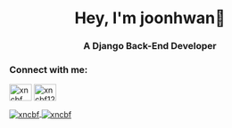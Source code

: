 <h1 align="center">Hey, I'm joonhwan👋</h1>
<h3 align="center">A Django Back-End Developer</h3>

<p align="left">
<h3 align="left">Connect with me:</h3>
<a href="https://www.linkedin.com/in/%EC%A4%80%ED%99%98-%EA%B9%80-80900a10b/" target="blank"><img align="center" src="https://cdn.jsdelivr.net/npm/simple-icons@3.0.1/icons/linkedin.svg" alt="xncbf" height="30" width="40" /></a>
<a href="https://xncbf12@gmail.com" target="blank"><img align="center" src="https://cdn.jsdelivr.net/npm/simple-icons@3.0.1/icons/gmail.svg" alt="xncbf12@gmail.com" height="30" width="40" /></a>
</p>


<a href="">
  <img align="center" src="https://github-readme-stats.vercel.app/api?username=xncbf&show_icons=true&theme=cobalt" alt="xncbf"/>
</a>
<a href="">
  <img align="center" src="https://github-readme-stats.vercel.app/api/top-langs/?username=xncbf&layout=compact&theme=cobalt" alt="xncbf"/>
</a>
